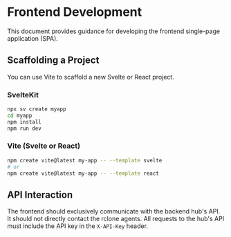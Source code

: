 # Frontend Development

This document provides guidance for developing the frontend single-page application (SPA).

## Scaffolding a Project

You can use Vite to scaffold a new Svelte or React project.

### SvelteKit

```bash
npx sv create myapp
cd myapp
npm install
npm run dev
```

### Vite (Svelte or React)

```bash
npm create vite@latest my-app -- --template svelte
# or
npm create vite@latest my-app -- --template react
```

## API Interaction

The frontend should exclusively communicate with the backend hub's API. It should not directly contact the rclone agents. All requests to the hub's API must include the API key in the `X-API-Key` header.
